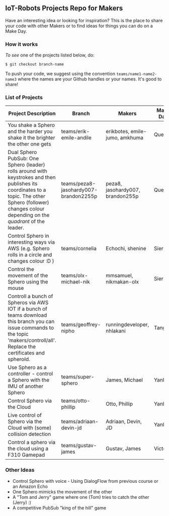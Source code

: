 ## IoT-Robots Projects Repo for Makers

Have an interesting idea or looking for inspiration? This is the place to share your code with other Makers or to find ideas for things you can do on a Make Day.


### How it works

<i>To see</i> one of the projects listed below, do:

`$ git checkout branch-name`

To push your code, we suggest using the convention `teams/name1-name2-name3` where the names are your Github handles or your names. It's good to share!

### List of Projects

| Project Description | Branch | Makers | Make Day |
| -------------| -------------- | ----------------- | ------ |
| You shake a Sphero and the harder you shake it the brighter the other one gets | teams/erik-emile-andile | erikbotes, emile-jumo, amkhuma | Quebec |
| Dual Sphero PubSub: One Sphero (leader) rolls around with keystrokes and then publishes its coordinates to a topic. The other Sphero (follower) changes colour depending on the <i>quadrant</i> of the leader. | teams/peza8-jasohardy007-brandon2255p | peza8, jasohardy007, brandon255p| Quebec |
| Control Sphero in interesting ways via AWS (e.g. Sphero rolls in a circle and changes colour :D ) | teams/cornelia | Echochi, shenine| Sierra |
| Control the movement of the Sphero using the mouse | teams/olx-michael-nik | mmsamuel, nikmakan-olx | Sierra |
| Controll a bunch of Spheros via AWS IOT if a bunch of teams download this branch you can issue commands to the topic 'makers/controll/all'. Replace the certificates and spheroId. | teams/geoffrey-nipho | runningdeveloper, nhlakani | Tango |
| Use Sphero as a controller - control a Sphero with the IMU of another Sphero | teams/super-sphero | James, Michael | Yankee |
| Control Sphero via the Cloud| teams/otto-phillip| Otto, Phillip | Yankee |
| Live control of Sphero via the Cloud with (some) collision detection | teams/adriaan-devin-jd | Adriaan, Devin, JD | Yankee |
| Control a sphero via the cloud using a F310 Gamepad | teams/gustav-james | Gustav, James | Victor |


### Other Ideas

* Control Sphero with voice - Using DialogFlow from previous course or an Amazon Echo
* One Sphero mimicks the movement of the other
* A "Tom and Jerry" game where one (Tom) tries to catch the other (Jerry) :)
* A competitive PubSub "king of the hill" game
